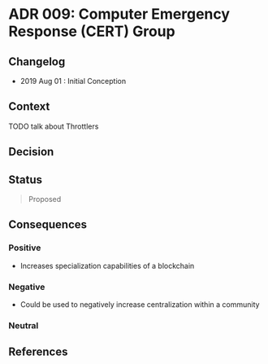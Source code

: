 # ADR 009: Computer Emergency Response (CERT) Group

## Changelog

- 2019 Aug 01 : Initial Conception

## Context

TODO talk about Throttlers

## Decision

## Status

> Proposed

## Consequences

### Positive

 - Increases specialization capabilities of a blockchain

### Negative

 - Could be used to negatively increase centralization within a community

### Neutral

## References
 
